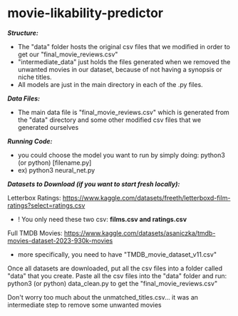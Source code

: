 # movie-likability-predictor

**_Structure:_**

- The "data" folder hosts the original csv files that we modified in order to get our "final_movie_reviews.csv"
- "intermediate_data" just holds the files generated when we removed the unwanted movies in our dataset, because of not having a synopsis or niche titles.
- All models are just in the main directory in each of the .py files.

**_Data Files:_**

- The main data file is "final_movie_reviews.csv" which is generated from the "data" directory and some other modified csv files that we generated ourselves

**_Running Code:_**

- you could choose the model you want to run by simply doing: python3 (or python) [filename.py]
- ex) python3 neural_net.py

**_Datasets to Download (if you want to start fresh locally):_**

Letterbox Ratings: https://www.kaggle.com/datasets/freeth/letterboxd-film-ratings?select=ratings.csv

- ! You only need these two csv: **films.csv and ratings.csv**

Full TMDB Movies: https://www.kaggle.com/datasets/asaniczka/tmdb-movies-dataset-2023-930k-movies

- more specifically, you need to have "TMDB_movie_dataset_v11.csv"

Once all datasets are downloaded, put all the csv files into a folder called "data" that you create. Paste all the csv files into the "data" folder and run:
python3 (or python) data_clean.py to get the "final_movie_reviews.csv"

Don't worry too much about the unmatched_titles.csv... it was an intermediate step to remove some unwanted movies
